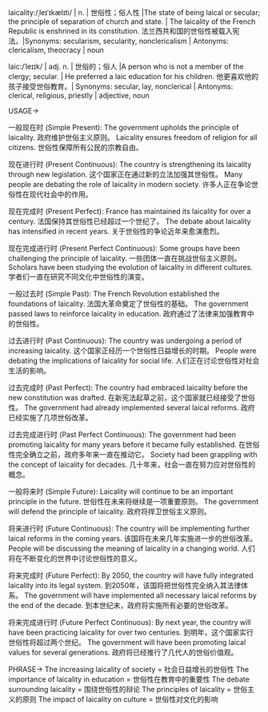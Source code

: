 laicality:/ˌleɪˈɪkælɪti/ | n. | 世俗性；俗人性 |The state of being laical or secular; the principle of separation of church and state. |  The laicality of the French Republic is enshrined in its constitution. 法兰西共和国的世俗性被载入宪法。|Synonyms: secularism, secularity, nonclericalism | Antonyms: clericalism, theocracy | noun

laic:/ˈleɪɪk/ | adj. n. | 世俗的；俗人 |A person who is not a member of the clergy; secular. |  He preferred a laic education for his children. 他更喜欢他的孩子接受世俗教育。| Synonyms: secular, lay, nonclerical | Antonyms: clerical, religious, priestly | adjective, noun


USAGE->

一般现在时 (Simple Present):
The government upholds the principle of laicality. 政府维护世俗主义原则。
Laicality ensures freedom of religion for all citizens. 世俗性保障所有公民的宗教自由。

现在进行时 (Present Continuous):
The country is strengthening its laicality through new legislation.  这个国家正在通过新的立法加强其世俗性。
Many people are debating the role of laicality in modern society. 许多人正在争论世俗性在现代社会中的作用。

现在完成时 (Present Perfect):
France has maintained its laicality for over a century. 法国保持其世俗性已经超过一个世纪了。
The debate about laicality has intensified in recent years. 关于世俗性的争论近年来愈演愈烈。

现在完成进行时 (Present Perfect Continuous):
Some groups have been challenging the principle of laicality. 一些团体一直在挑战世俗主义原则。
Scholars have been studying the evolution of laicality in different cultures. 学者们一直在研究不同文化中世俗性的演变。


一般过去时 (Simple Past):
The French Revolution established the foundations of laicality. 法国大革命奠定了世俗性的基础。
The government passed laws to reinforce laicality in education. 政府通过了法律来加强教育中的世俗性。

过去进行时 (Past Continuous):
The country was undergoing a period of increasing laicality.  这个国家正经历一个世俗性日益增长的时期。
People were debating the implications of laicality for social life. 人们正在讨论世俗性对社会生活的影响。

过去完成时 (Past Perfect):
The country had embraced laicality before the new constitution was drafted.  在新宪法起草之前，这个国家就已经接受了世俗性。
The government had already implemented several laical reforms. 政府已经实施了几项世俗改革。

过去完成进行时 (Past Perfect Continuous):
The government had been promoting laicality for many years before it became fully established.  在世俗性完全确立之前，政府多年来一直在推动它。
Society had been grappling with the concept of laicality for decades. 几十年来，社会一直在努力应对世俗性的概念。

一般将来时 (Simple Future):
Laicality will continue to be an important principle in the future. 世俗性在未来将继续是一项重要原则。
The government will defend the principle of laicality. 政府将捍卫世俗主义原则。

将来进行时 (Future Continuous):
The country will be implementing further laical reforms in the coming years.  该国将在未来几年实施进一步的世俗改革。
People will be discussing the meaning of laicality in a changing world. 人们将在不断变化的世界中讨论世俗性的意义。

将来完成时 (Future Perfect):
By 2050, the country will have fully integrated laicality into its legal system. 到2050年，该国将把世俗性完全纳入其法律体系。
The government will have implemented all necessary laical reforms by the end of the decade. 到本世纪末，政府将实施所有必要的世俗改革。

将来完成进行时 (Future Perfect Continuous):
By next year, the country will have been practicing laicality for over two centuries. 到明年，这个国家实行世俗性将超过两个世纪。
The government will have been promoting laical values for several generations.  政府将已经推行了几代人的世俗价值观。


PHRASE->
The increasing laicality of society = 社会日益增长的世俗性
The importance of laicality in education = 世俗性在教育中的重要性
The debate surrounding laicality = 围绕世俗性的辩论
The principles of laicality = 世俗主义的原则
The impact of laicality on culture = 世俗性对文化的影响
